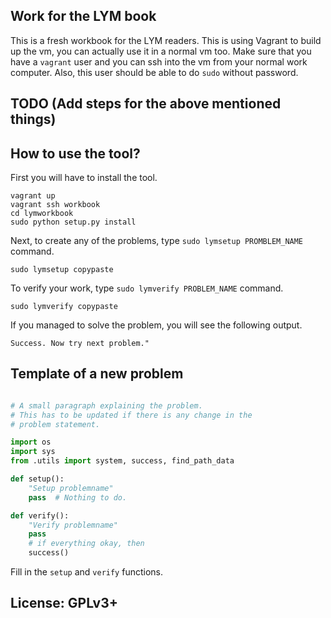 ## Work for the LYM book

This is a fresh workbook for the LYM readers. This is using Vagrant to build up the vm, you can 
actually use it in a normal vm too. Make sure that you have a `vagrant` user and you can ssh into
the vm from your normal work computer. Also, this user should be able to do `sudo` without password.

## TODO (Add steps for the above mentioned things)


## How to use the tool?

First you will have to install the tool.

```
vagrant up
vagrant ssh workbook
cd lymworkbook
sudo python setup.py install
```

Next, to create any of the problems, type `sudo lymsetup PROMBLEM_NAME` command.

```
sudo lymsetup copypaste
```

To verify your work, type `sudo lymverify PROBLEM_NAME` command.

```
sudo lymverify copypaste
```

If you managed to solve the problem, you will see the following output.

```
Success. Now try next problem."
```


## Template of a new problem

```Python

# A small paragraph explaining the problem.
# This has to be updated if there is any change in the
# problem statement.

import os
import sys
from .utils import system, success, find_path_data

def setup():
    "Setup problemname"
    pass  # Nothing to do.

def verify():
    "Verify problemname"
    pass
    # if everything okay, then
    success()

```

Fill in the `setup` and `verify` functions.


## License: GPLv3+